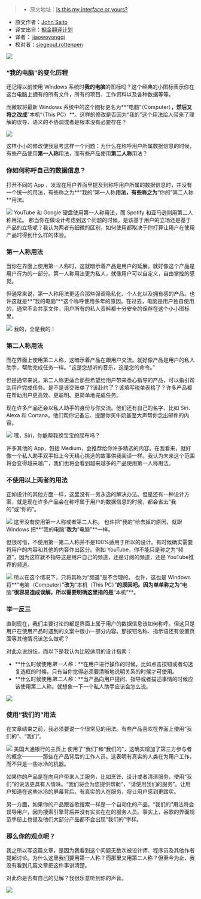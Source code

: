 > * 原文地址：[Is this my interface or yours?](https://medium.com/@jsaito/is-this-my-interface-or-yours-b09a7a795256?ref=uxdesignweekly#.8o975gug5)
* 原文作者：[John Saito](https://medium.com/@jsaito)
* 译文出自：[掘金翻译计划](https://github.com/xitu/gold-miner)
* 译者： [jiaowoyongqi](https://github.com/jiaowoyongqi)
* 校对者：[siegeout](https://github.com/siegeout),[rottenpen](https://github.com/rottenpen) 


![](http://ac-Myg6wSTV.clouddn.com/e7eaa2962041cea90b7d.png)

### “我的电脑”的变化历程

还记得以前使用 Windows 系统时**我的电脑**的图标吗？这个经典的小图标表示你在这台电脑上拥有的所有文件，所有的项目、工作资料以及各种数据等等。

而微软将最新 Windows 系统中的这个图标更名为**”电脑“（Computer）**，然后又将之改成**”本机“（This PC）**。这样的修改是否因为“我的”这个用法给人带来了理解的误导、语义的不协调或者是根本没有必要存在？

![](http://ac-Myg6wSTV.clouddn.com/9f40f8dab57be150e24d.png)

这样小小的修改使我思考这样一个问题：为什么在称呼用户所属数据信息的时候，有些产品使用**第一人称**用法，而有些产品使用**第二人称**用法？

### 你如何称呼自己的数据信息？

打开不同的 App ，发现在用户界面里提及到称呼用户所属的数据信息时，并没有一个统一的用法，有些称之为**“我的”第一人称**用法，有些称之为**“你的”第二人称**用法。

![](http://ac-Myg6wSTV.clouddn.com/84f0c5fff22419f007be.png)
YouTube 和 Google 硬盘使用第一人称用法，而 Spotify 和亚马逊则用第二人称用法。
那当你在做设计考虑到这个问题的时候，是该基于用户的立场还是基于产品的立场呢？我认为两者有细微的区别，如何使用都取决于你打算让用户在使用产品时得到什么样的体验。

### 第一人称用法

当你在界面上使用第一人称时，这就暗示着产品是用户的延展。就好像这个产品是用户行为的一部分。第一人称用法更为私人，就像用户可以自定义，自由掌控的感觉。

但通常来说，第一人称用法更适合那些强调隐私化、个人化以及拥有感的产品。也许这就是**”我的电脑“**这个称呼使用多年的原因。在过去，电脑是用户独自使用的，通常不会共享文件，用户所有的私人资料都十分安全的保存在这个小小图标里。

![](http://ac-Myg6wSTV.clouddn.com/5691db77eef2145c2945.png)
我的，全是我的！

### 第二人称用法

而在界面上使用第二人称，这暗示着产品在跟用户交流。就好像产品是用户的私人助手，帮助完成任务一样。“这是您想听的音乐，这是您的命令。”

但是通常来说，第二人称更适合那些希望给用户带来悉心指导的产品，可以指引帮助用户完成任务。是不是该交账单了?该赴约了？该填写税单表格了？许多产品都在帮助用户更高效、更聪明、更简单地完成任务。

现在许多产品还会以私人助手的身份与你交流。他们还有自己的名字，比如 Siri、Alexa 和 Cortana。他们帮你记备忘、提醒你买牛奶甚至大声帮你念出邮件的内容。

![](http://ac-Myg6wSTV.clouddn.com/184c47d0c20f90331d4d.png)
嘿，Siri，你能帮我换宝宝的尿布吗？

许多其他的 App，包括 Medium，会推荐给你许多精选的内容。在我看来，就好像一个私人助手双手抵上今天精心挑选的故事供我阅读一样。我认为未来这个范围将会变得越来越广，我们也将会看到越来越多的产品使用第一人称用法。

### 不使用以上两者的用法

正如设计的其他方面一样，这里没有一劳永逸的解决办法。但是还有一种设计方案，就是现在许多产品会在称呼属于用户的数据信息的时候，都会省去“我的”或“你的”。

![](http://ac-Myg6wSTV.clouddn.com/89120ffe78da8e1218fb.png)
这里没有使用第一人称或者第二人称。
也许把“我的”给去掉的原因，就跟 Windows 把**“我的电脑”**改为**“电脑”**一样。

但很可惜，不使用第一第二人称并不是100%适用于所以的设计。有时候确实需要将用户的内容和其他的内容作出区分。例如 YouTube，你不能只是称之为“频道”，因为这样就不指导这是用户自己的频道，还是订阅的频道，还是 YouTube推荐的频道。

![](http://ac-Myg6wSTV.clouddn.com/a5df4efc05ea9c479222.png)
所以在这个情况下，只将其称为“频道”是不合理的。
也许，这也是 Windows 将**“电脑（Computer）”**改为**“本机（This PC）”**的原因吧。因为单单称之为**“电脑”**很容易造成误解，所以需要明确这里指的是**“本机”**。

### 举一反三

直到现在，我们主要讨论的都是界面上属于用户的数据信息该如何称呼。但这只是用户在使用产品时遇到的文案中很小一部分内容。那按钮名称、指示语还有设置页面等其他情况该怎么做呢？

对此众说纷纭，而以下是我认为比较适用的设计指南：

- **什么时候使用*第一人称*：**在用户进行操作的时候，比如点击按钮或者勾选复选框的时候，只有当你觉得必须要清晰地说明关系的时候才可使用。
- **什么时候使用*第二人称*：**当产品向用户提问、指导或者描述事情的时候应该使用第二人称。就想象一下一个私人助手应该会怎么说。

![](http://ac-Myg6wSTV.clouddn.com/419a7460534cb2ace4d2.png)

### 使用“我们的”用法

在文章结束之前，我必须要说一个很常见的用法。有些产品喜欢在界面上使用“我们的”、“我们”。

![](http://ac-Myg6wSTV.clouddn.com/27b1ab1405835f5bdc9e.png)
美国大通银行的主页上
使用了“我们”和“我们的”，这确实增加了第三方参与者的概念————那些在产品背后的工作人员。这表明有真实的人类在为用户工作，而不只是一些冰冷的机器。

如果你的产品是在向用户带来人工服务，比如烹饪、设计或者清洁服务，使用“我们”的说法更具有人情味。“我们将会为您提供帮助”，“请使用我们的服务”。让用户知道在这些冰冷的屏幕背后，有真实的人在服务，将让用户感到更踏实。

另一方面，如果你的产品跟谷歌搜索一样是一个自动化的产品，“我们的”用法将会误导用户，因为搜索引擎背后并没有实实在在的服务人员。事实上，谷歌的界面规范手册上也提及他们大部分产品都不会出现“我们的”字样。

### 那么你的观点呢？

我之所以写这篇文章，是因为我看到这个问题无数次被设计师、程序员及其他作者提起讨论。为什么这里我们要用第一人称？而那里又用第二人称？但至今为止，我没有看到几篇文章把这件事讲清楚。

对此你是否有自己的见解？我很乐意听到你的声音。

![](http://ac-Myg6wSTV.clouddn.com/1a1ff00440e74f4a5fa7.jpeg)
